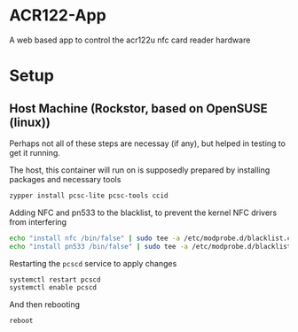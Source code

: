 # ACR122-App
A web based app to control the acr122u nfc card reader hardware

# Setup

## Host Machine (Rockstor, based on OpenSUSE (linux))

Perhaps not all of these steps are necessay (if any), but helped in testing to get it running.

The host, this container will run on is supposedly prepared by installing packages and necessary tools

```bash
zypper install pcsc-lite pcsc-tools ccid
```

Adding NFC and pn533 to the blacklist, to prevent the kernel NFC drivers from interfering

```bash
echo "install nfc /bin/false" | sudo tee -a /etc/modprobe.d/blacklist.conf
echo "install pn533 /bin/false" | sudo tee -a /etc/modprobe.d/blacklist.conf
```

Restarting the `pcscd` service to apply changes

```bash
systemctl restart pcscd
systemctl enable pcscd
```

And then rebooting

```bash
reboot
```

